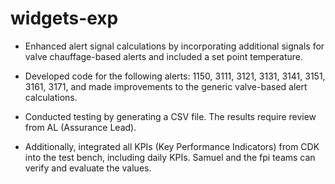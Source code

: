 # widgets-exp
- Enhanced alert signal calculations by incorporating additional signals for valve chauffage-based alerts and included a set point temperature.

- Developed code for the following alerts: 1150, 3111, 3121, 3131, 3141, 3151, 3161, 3171, and made improvements to the generic valve-based alert calculations.

- Conducted testing by generating a CSV file. The results require review from AL (Assurance Lead).

- Additionally, integrated all KPIs (Key Performance Indicators) from CDK into the test bench, including daily KPIs. Samuel and the fpi teams can verify and evaluate the values.
